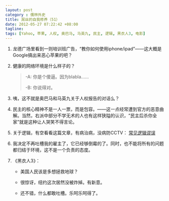 ```yaml
---
layout: post
category : 儒林外史
title: 屌丝的自我修养（51）
date: 2012-05-27 07:22:42 +08:00
tagline:
tags: [Yahoo, 苹果, 人权, 奥巴马, 马英九, 民主, 逻辑, 黑衣人3, 电影]
---
```


1. 龙德广场里看到一则培训班广告，“教你如何使用iphone/ipad”——这大概是Google搞出来恶心苹果的吧？

2. 健康的网络环境是什么样子的？

    > -A: 你是个傻逼。因为blabla……
    > 
    > -B: 你说得对。

3. 咦，这不就是奥巴马和马英九关于人权报告的对话么？

4. 民主的核心精神不是一人一票，而是包容。——这一点经常遭到官方的恶意曲解。当然，右派中部分不学无术的人也有这样狭隘的认识，“民主后杀你全家”就是这种让人哭笑不得言论。

5. 关于逻辑，有空看看这篇文章，有病治病，没病防CCTV： [常见逻辑谬误][1]

6. 我决定不再吐槽我的雇主了，它已经够倒霉的了。同时，也不能将所有的问题都归结于环境，这不是一个负责的态度。

7. 《黑衣人3》：

    * 美国人民该是多想拯救地球？

    * 很惊讶，纽约这次居然没被炸掉。有新意。

    * 还不错，什么都敢吐槽。乐呵乐呵得了。

[1]: http://article.yeeyan.org/view/65452/28581 "常见逻辑谬误"
